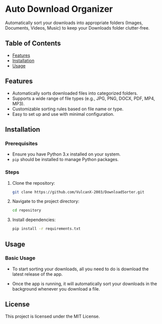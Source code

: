 # Auto Download Organizer

Automatically sort your downloads into appropriate folders (Images, Documents, Videos, Music) to keep your Downloads folder clutter-free.

## Table of Contents

- [Features](#features)
- [Installation](#installation)
- [Usage](#usage)
## Features

- Automatically sorts downloaded files into categorized folders.
- Supports a wide range of file types (e.g., JPG, PNG, DOCX, PDF, MP4, MP3).
- Customizable sorting rules based on file name or type.
- Easy to set up and use with minimal configuration.

## Installation

### Prerequisites

- Ensure you have Python 3.x installed on your system.
- `pip` should be installed to manage Python packages.

### Steps

1. Clone the repository:
    ```bash
    git clone https://github.com/VulcanX-2003/DownloadSorter.git
    ```
2. Navigate to the project directory:
    ```bash
    cd repository
    ```
3. Install dependencies:
    ```bash
    pip install -r requirements.txt
    ```

## Usage

### Basic Usage

- To start sorting your downloads, all you need to do is download the latest release of the app.

- Once the app is running, it will automatically sort your downloads in the background whenever you download a file.

## License

This project is licensed under the MIT License.